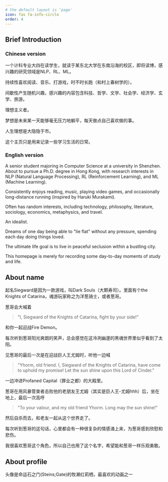 ```yaml
---
# the default layout is 'page'
icon: fas fa-info-circle
order: 4
---
```


## Brief Introduction
### Chinese version
一个计科专业大四在读学生，就读于某东北大学在东南沿海的校区，即将读博，感兴趣的研究领域是NLP、RL、ML。

持续性喜欢阅读、音乐、打游戏，时不时长跑（和村上春树学的）。

间歇性产生随机兴趣，感兴趣的内容包含科技、哲学、文学、社会学、经济学、玄学、旅游。

理想主义者。

梦想是未来某一天能够毫无压力地躺平，每天做点自己喜欢做的事。

人生理想是大隐隐于市。

这个主页只是用来记录一些学习生活的日常。

### English version

A senior student majoring in Computer Science at a university in Shenzhen. About to pursue a Ph.D. degree in Hong Kong, with research interests in NLP (Natural Language Processing), RL (Reinforcement Learning), and ML (Machine Learning).

Consistently enjoys reading, music, playing video games, and occasionally long-distance running (inspired by Haruki Murakami).

Often has random interests, including technology, philosophy, literature, sociology, economics, metaphysics, and travel.

An idealist. 

Dreams of one day being able to "lie flat" without any pressure, spending each day doing things loved.

The ultimate life goal is to live in peaceful seclusion within a bustling city.

This homepage is merely for recording some day-to-day moments of study and life.
<!-- (English version is mainly generated by GPT-4o) -->

## About name
起名Siegward是因为一款游戏，叫Dark Souls（大颗寿司）。里面有个the Knights of Catarina，魂游玩家称之为洋葱骑士，或者葱哥。

葱哥会大喊着
> "I, Siegward of the Knights of Catarina, fight by your side!"

和你一起迎战Fire Demon。

每次听到葱哥阳光爽朗的笑声，总会感觉在这冷冽幽邃的黑魂世界里似乎看到了太阳。

见葱哥的最后一次是在迎战巨人王尤姆时，听他一边喊
> "Yhorm, old friend. I, Siegward of the Knights of Catarina, have come to uphold my promise! 
> Let the sun shine upon this Lord of Cinder."

一边冲进Profaned Capital（罪业之都）的大殿里。

葱哥在用风暴管束者击败他的老朋友王尤姆（其实是巨人王-尤姆hhh）后，坐在地上，最后一次高呼
> "To your valour, and my old friend Yhorm. Long may the sun shine!"

然后自杀而去，和老友一起从这个世界走了。

每次听到葱哥的这句话，心里都会有一种很复杂的情感涌上来，为葱哥感到欣慰和悲伤。

我很喜欢葱哥这个角色，所以自己也用了这个名字，希望能和葱哥一样乐观勇敢。

## About profile
头像是命运石之门(Steins;Gate)的牧濑红莉栖，最喜欢的动画之一